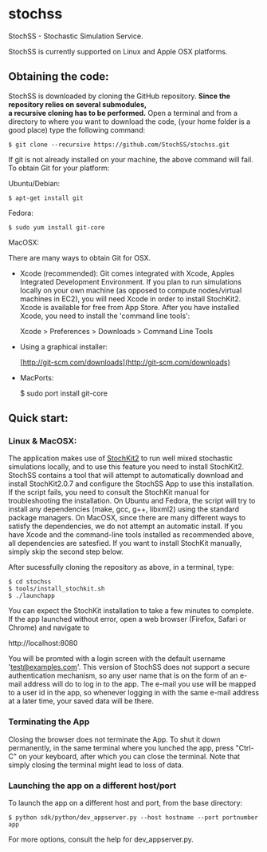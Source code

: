 stochss
=======

StochSS - Stochastic Simulation Service.  

StochSS is currently supported on Linux and Apple OSX platforms. 

## Obtaining the code:

StochSS is downloaded by cloning the GitHub repository. **Since the repository relies on several submodules,  
a recursive cloning has to be performed.** Open a terminal and from a directory to where you want to download the code,
(your home folder is a good place) type the following command:

    $ git clone --recursive https://github.com/StochSS/stochss.git

If git is not already installed on your machine, the above command will fail. To obtain Git for your platform:

Ubuntu/Debian:

    $ apt-get install git
  
Fedora:

    $ sudo yum install git-core

MacOSX:

There are many ways to obtain Git for OSX.

* Xcode (recommended):
  Git comes integrated with Xcode, Apples Integrated Development Environment. If you plan to run simulations locally on 
  your own machine (as opposed to compute nodes/virtual machines in EC2), you will need Xcode in order to install StochKit2.
  Xcode is available for free from App Store. After you have installed Xcode, you need to install the 'command line tools':
    
  Xcode > Preferences > Downloads > Command Line Tools    
  

* Using a graphical installer:

     [http://git-scm.com/downloads](http://git-scm.com/downloads)

* MacPorts:


    $ sudo port install git-core
      

## Quick start:
  
### Linux & MacOSX:

The application makes use of [StochKit2](http://www.engineering.ucsb.edu/~cse/StochKit/) to run well mixed stochastic
simulations locally, and to use this feature you need to install StochKit2. StochSS contains a tool that will attempt to
automatically download and install StochKit2.0.7 and configure the StochSS App to use this installation. 
If the script fails, you need to consult the StochKit manual for troubleshooting the installation. On Ubuntu and Fedora,
the script will try to install any dependencies (make, gcc, g++, libxml2) using the standard package managers. On MacOSX,
since there are many different ways to satisfy the dependencies, we do not attempt an automatic install. 
If you have Xcode and the command-line tools installed as recommended above, all dependencies are satesfied. If you want
to install StochKit manually, simply skip the second step below. 

After sucessfully cloning the repository as above, in a terminal, type:

    $ cd stochss
    $ tools/install_stochkit.sh
    $ ./launchapp

You can expect the StochKit installation to take a few minutes to complete. 
If the app launched without error, open a web browser (Firefox, Safari or Chrome) and navigate to

http://localhost:8080

You will be promted with a login screen with the default username 'test@examples.com'. This version of StochSS does not support 
a secure authentication mechanism, so any user name that is on the form of an e-mail address will do to log in to the app. 
The e-mail you use will be mapped to a user id in the app, so whenever logging in with the same e-mail address at a later time, 
your saved data will be there. 

### Terminating the App 

Closing the browser does not terminate the App. To shut it down permanently, in the same terminal where you lunched the app,
press "Ctrl-C" on your keyboard, after which you can close the terminal. Note that simply closing the terminal might lead to loss of data. 


### Launching the app on a different host/port

To launch the app on a different host and port, from the base directory:

    $ python sdk/python/dev_appserver.py --host hostname --port portnumber app
    
For more options, consult the help for dev_appserver.py.



